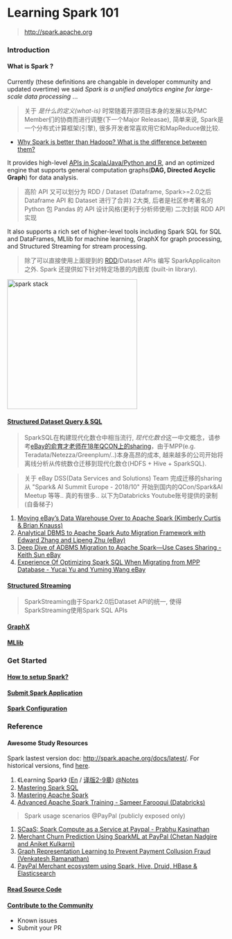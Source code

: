 # Learning Spark 101

> http://spark.apache.org

### Introduction

#### What is Spark ?

Currently (these definitions are changable in developer community and updated overtime) we said *Spark is a unified analytics engine for large-scale data processing* ...

> 关于 *是什么的定义(what-is)* 时常随着开源项目本身的发展以及PMC Member们的协商而进行调整(下一个Major Releasae), 简单来说, Spark是一个分布式计算框架(引擎), 很多开发者常喜欢用它和MapReduce做比较.

- [Why Spark is better than Hadoop? What is the difference between them?](mapreduce-vs-spark.md)

It provides high-level [APIs in Scala/Java/Python and R](https://spark.apache.org/docs/2.4.3/api.html), and an optimized engine that supports general computation graphs(**DAG, Directed Acyclic Graph**) for data analysis. 

> 高阶 API 又可以划分为 RDD / Dataset (Dataframe, Spark>=2.0之后 Dataframe API 和 Dataset 进行了合并) 2大类, 后者是社区参考著名的 Python 包 Pandas 的 API 设计风格(更利于分析师使用) 二次封装 RDD API 实现 

It also supports a rich set of higher-level tools including Spark SQL for SQL and DataFrames, MLlib for machine learning, GraphX for graph processing, and Structured Streaming for stream processing.

> 除了可以直接使用上面提到的 [RDD](RDD/)/Dataset APIs 编写 SparkApplicaiton 之外. Spark 还提供如下针对特定场景的内嵌库 (built-in library).

<img width="300" alt="spark stack" src="http://spark.apache.org/images/spark-stack.png">

#### [Structured Dataset Query & SQL](SparkSQL/)

> SparkSQL在构建现代化数仓中相当流行, *现代化数仓*这一中文概念，请参考[eBay的俞育才老师在18年QCON上的sharing](Reading-Notes/eBay-俞育才-构建现代化数据仓库.v4.pdf)，由于MPP(e.g. Teradata/Netezza/Greenplum/..)本身高昂的成本, 越来越多的公司开始将离线分析从传统数仓迁移到现代化数仓(HDFS + Hive + SparkSQL).

> 关于 eBay DSS(Data Services and Solutions) Team 完成迁移的sharing 从 "Spark& AI Summit Europe - 2018/10" 开始到国内的QCon/Spark&AI Meetup 等等.. 真的有很多.. 以下为Databricks Youtube账号提供的录制(自备梯子)
1. [Moving eBay’s Data Warehouse Over to Apache Spark (Kimberly Curtis & Brian Knauss)](https://www.youtube.com/watch?v=d410R_H9FX0)
2. [Analytical DBMS to Apache Spark Auto Migration Framework with Edward Zhang and Lipeng Zhu (eBay)](https://www.youtube.com/watch?v=dahIDF0SKPw)
3. [Deep Dive of ADBMS Migration to Apache Spark—Use Cases Sharing - Keith Sun eBay](https://www.youtube.com/watch?v=i-L2wtN9tyg)
4. [Experience Of Optimizing Spark SQL When Migrating from MPP Database - Yucai Yu and Yuming Wang eBay](https://www.youtube.com/watch?v=BcenJqszr6g)

#### [Structured Streaming](SparkStreming/)

> SparkStreaming由于Spark2.0后Dataset API的统一, 使得SparkStreaming使用Spark SQL APIs

#### [GraphX](GraphX/)

#### [MLlib](MLlib/)


### Get Started

#### [How to setup Spark?](installation.md)

#### [Submit Spark Application](submit.md)

#### [Spark Configuration](configuration.md)


### Reference

#### Awesome Study Resources

Spark lastest version doc: http://spark.apache.org/docs/latest/. For historical versions, find [here](http://spark.apache.org/documentation.html).

1. 《Learning Spark》 ([En](https://github.com/KnowledgeBase-ForAnEngineer/kindle/blob/master/OReilly.Learning.Spark.2015.1.pdf) / [译版2-9章](https://github.com/2L-knowledgebase/kindle/tree/master/LearningSpark%20%E4%B8%AD%E6%96%87%E7%89%88)) [@Notes](ReadingNotes/Learning_Spark)
2. [Mastering Spark SQL](https://jaceklaskowski.gitbooks.io/mastering-spark-sql/content/)
3. [Mastering Apache Spark](https://jaceklaskowski.gitbooks.io/mastering-apache-spark/content/)
4. [Advanced Apache Spark Training - Sameer Farooqui (Databricks)](https://www.youtube.com/watch?v=7ooZ4S7Ay6Y&feature=youtu.be)

> Spark usage scenarios @PayPal (publicly exposed only)
1. [SCaaS: Spark Compute as a Service at Paypal - Prabhu Kasinathan](https://www.youtube.com/watch?v=Oqq3m4RP2tE)
2. [Merchant Churn Prediction Using SparkML at PayPal (Chetan Nadgire and Aniket Kulkarni)](https://www.youtube.com/watch?v=v6EF1_AVvKU)
3. [Graph Representation Learning to Prevent Payment Collusion Fraud (Venkatesh Ramanathan)](https://www.youtube.com/watch?v=eq_rpur1eNM)
4. [PayPal Merchant ecosystem using Spark, Hive, Druid, HBase & Elasticsearch](Reading-Notes/PayPal%20Merchant%20ecosystem%20using%20Spark%2C%20Hive%2C%20Druid%2C%20HBase%20%26%20Elasticsearch.pdf)

#### [Read Source Code](Source-Code-Analysis/)

#### [Contribute to the Community](Contribution)
- Known issues
- Submit your PR 
